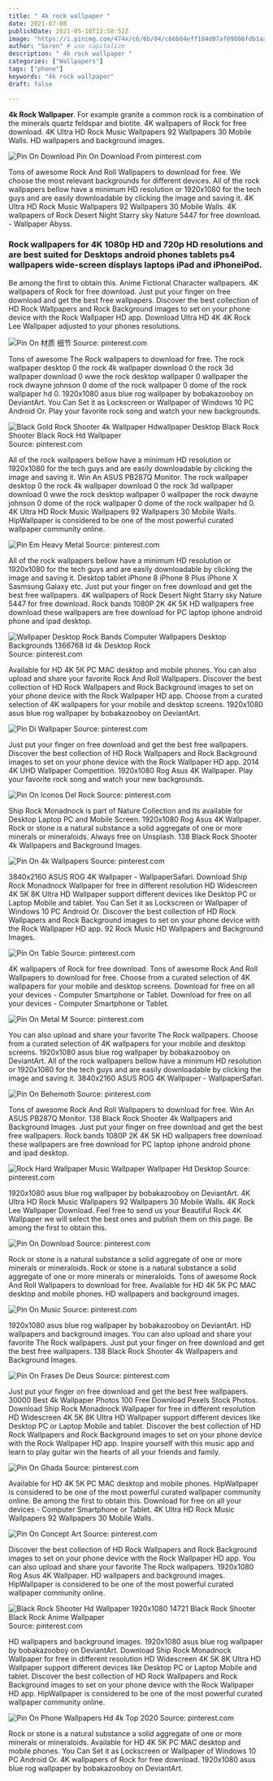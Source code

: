 ```yaml
---
title: " 4k rock wallpaper "
date: 2021-07-08
publishDate: 2021-05-10T12:58:52Z
image: "https://i.pinimg.com/474x/c6/6b/04/c66b04eff184d07af09806fdb1aa6989.jpg"
author: "Soren" # use capitalize
description: " 4k rock wallpaper "
categories: ["Wallpapers"]
tags: ["phone"]
keywords: "4k rock wallpaper"
draft: false

---
```



**4k Rock Wallpaper**. For example granite a common rock is a combination of the minerals quartz feldspar and biotite. 4K wallpapers of Rock for free download. 4K Ultra HD Rock Music Wallpapers 92 Wallpapers 30 Mobile Walls. HD wallpapers and background images.

![Pin On Download](https://i.pinimg.com/originals/f0/1d/f7/f01df73ca5953d5bc71f339f634d2a54.jpg "Pin On Download")
Pin On Download From pinterest.com


Tons of awesome Rock And Roll Wallpapers to download for free. We choose the most relevant backgrounds for different devices. All of the rock wallpapers bellow have a minimum HD resolution or 1920x1080 for the tech guys and are easily downloadable by clicking the image and saving it. 4K Ultra HD Rock Music Wallpapers 92 Wallpapers 30 Mobile Walls. 4K wallpapers of Rock Desert Night Starry sky Nature 5447 for free download. - Wallpaper Abyss.

### Rock wallpapers for 4K 1080p HD and 720p HD resolutions and are best suited for Desktops android phones tablets ps4 wallpapers wide-screen displays laptops iPad and iPhoneiPod.

Be among the first to obtain this. Anime Fictional Character wallpapers. 4K wallpapers of Rock for free download. Just put your finger on free download and get the best free wallpapers. Discover the best collection of HD Rock Wallpapers and Rock Background images to set on your phone device with the Rock Wallpaper HD app. Download Ultra HD 4K 4K Rock Lee Wallpaper adjusted to your phones resolutions.


![Pin On 材质 细节](https://i.pinimg.com/originals/8f/78/ab/8f78ab1659f9ec5a21eb60d32eab5b99.jpg "Pin On 材质 细节")
Source: pinterest.com

Tons of awesome The Rock wallpapers to download for free. The rock wallpaper desktop 0 the rock 4k wallpaper download 0 the rock 3d wallpaper download 0 wwe the rock desktop wallpaper 0 wallpaper the rock dwayne johnson 0 dome of the rock wallpaper 0 dome of the rock wallpaper hd 0. 1920x1080 asus blue rog wallpaper by bobakazooboy on DeviantArt. You Can Set it as Lockscreen or Wallpaper of Windows 10 PC Android Or. Play your favorite rock song and watch your new backgrounds.

![Black Gold Rock Shooter 4k Wallpaper Hdwallpaper Desktop Black Rock Shooter Black Rock Hd Wallpaper](https://i.pinimg.com/originals/71/29/9e/71299e617de1a65909ace834a150df39.jpg "Black Gold Rock Shooter 4k Wallpaper Hdwallpaper Desktop Black Rock Shooter Black Rock Hd Wallpaper")
Source: pinterest.com

All of the rock wallpapers bellow have a minimum HD resolution or 1920x1080 for the tech guys and are easily downloadable by clicking the image and saving it. Win An ASUS PB287Q Monitor. The rock wallpaper desktop 0 the rock 4k wallpaper download 0 the rock 3d wallpaper download 0 wwe the rock desktop wallpaper 0 wallpaper the rock dwayne johnson 0 dome of the rock wallpaper 0 dome of the rock wallpaper hd 0. 4K Ultra HD Rock Music Wallpapers 92 Wallpapers 30 Mobile Walls. HipWallpaper is considered to be one of the most powerful curated wallpaper community online.

![Pin Em Heavy Metal](https://i.pinimg.com/originals/f4/9b/48/f49b481cc4db6488fad121a859e0ef18.jpg "Pin Em Heavy Metal")
Source: pinterest.com

All of the rock wallpapers bellow have a minimum HD resolution or 1920x1080 for the tech guys and are easily downloadable by clicking the image and saving it. Desktop tablet iPhone 8 iPhone 8 Plus iPhone X Sasmsung Galaxy etc. Just put your finger on free download and get the best free wallpapers. 4K wallpapers of Rock Desert Night Starry sky Nature 5447 for free download. Rock bands 1080P 2K 4K 5K HD wallpapers free download these wallpapers are free download for PC laptop iphone android phone and ipad desktop.

![Wallpaper Desktop Rock Bands Computer Wallpapers Desktop Backgrounds 1366768 Id 4k Desktop Rock](https://i.pinimg.com/736x/af/52/6f/af526fda9411b6b47155e38cdee97867.jpg "Wallpaper Desktop Rock Bands Computer Wallpapers Desktop Backgrounds 1366768 Id 4k Desktop Rock")
Source: pinterest.com

Available for HD 4K 5K PC MAC desktop and mobile phones. You can also upload and share your favorite Rock And Roll Wallpapers. Discover the best collection of HD Rock Wallpapers and Rock Background images to set on your phone device with the Rock Wallpaper HD app. Choose from a curated selection of 4K wallpapers for your mobile and desktop screens. 1920x1080 asus blue rog wallpaper by bobakazooboy on DeviantArt.

![Pin Di Wallpaper](https://i.pinimg.com/originals/9f/86/63/9f8663f7cb5350571d83895f2c41277f.jpg "Pin Di Wallpaper")
Source: pinterest.com

Just put your finger on free download and get the best free wallpapers. Discover the best collection of HD Rock Wallpapers and Rock Background images to set on your phone device with the Rock Wallpaper HD app. 2014 4K UHD Wallpaper Competition. 1920x1080 Rog Asus 4K Wallpaper. Play your favorite rock song and watch your new backgrounds.

![Pin On Iconos Del Rock](https://i.pinimg.com/736x/9c/da/2b/9cda2b56fad84f9a64f03e9bc09b219f.jpg "Pin On Iconos Del Rock")
Source: pinterest.com

Ship Rock Monadnock is part of Nature Collection and its available for Desktop Laptop PC and Mobile Screen. 1920x1080 Rog Asus 4K Wallpaper. Rock or stone is a natural substance a solid aggregate of one or more minerals or mineraloids. Always free on Unsplash. 138 Black Rock Shooter 4k Wallpapers and Background Images.

![Pin On 4k Wallpapers](https://i.pinimg.com/originals/51/78/0e/51780e3a9e2bda5914bc5eec7c8481f0.jpg "Pin On 4k Wallpapers")
Source: pinterest.com

3840x2160 ASUS ROG 4K Wallpaper - WallpaperSafari. Download Ship Rock Monadnock Wallpaper for free in different resolution HD Widescreen 4K 5K 8K Ultra HD Wallpaper support different devices like Desktop PC or Laptop Mobile and tablet. You Can Set it as Lockscreen or Wallpaper of Windows 10 PC Android Or. Discover the best collection of HD Rock Wallpapers and Rock Background images to set on your phone device with the Rock Wallpaper HD app. 92 Rock Music HD Wallpapers and Background Images.

![Pin On Tablo](https://i.pinimg.com/originals/35/5a/30/355a30394fb7bc0134424fee0c65aa1c.jpg "Pin On Tablo")
Source: pinterest.com

4K wallpapers of Rock for free download. Tons of awesome Rock And Roll Wallpapers to download for free. Choose from a curated selection of 4K wallpapers for your mobile and desktop screens. Download for free on all your devices - Computer Smartphone or Tablet. Download for free on all your devices - Computer Smartphone or Tablet.

![Pin On Metal M](https://i.pinimg.com/736x/bc/ae/8a/bcae8afc5ec76530acb515c5699dd8fb.jpg "Pin On Metal M")
Source: pinterest.com

You can also upload and share your favorite The Rock wallpapers. Choose from a curated selection of 4K wallpapers for your mobile and desktop screens. 1920x1080 asus blue rog wallpaper by bobakazooboy on DeviantArt. All of the rock wallpapers bellow have a minimum HD resolution or 1920x1080 for the tech guys and are easily downloadable by clicking the image and saving it. 3840x2160 ASUS ROG 4K Wallpaper - WallpaperSafari.

![Pin On Behemoth](https://i.pinimg.com/originals/73/3c/be/733cbe0322763653aaae866b959e059f.jpg "Pin On Behemoth")
Source: pinterest.com

Tons of awesome Rock And Roll Wallpapers to download for free. Win An ASUS PB287Q Monitor. 138 Black Rock Shooter 4k Wallpapers and Background Images. Just put your finger on free download and get the best free wallpapers. Rock bands 1080P 2K 4K 5K HD wallpapers free download these wallpapers are free download for PC laptop iphone android phone and ipad desktop.

![Rock Hard Wallpaper Music Wallpaper Wallpaper Hd Desktop](https://i.pinimg.com/originals/be/78/54/be7854f1fc9ab398d4d592bfc9a27c9b.jpg "Rock Hard Wallpaper Music Wallpaper Wallpaper Hd Desktop")
Source: pinterest.com

1920x1080 asus blue rog wallpaper by bobakazooboy on DeviantArt. 4K Ultra HD Rock Music Wallpapers 92 Wallpapers 30 Mobile Walls. 4K Rock Lee Wallpaper Download. Feel free to send us your Beautiful Rock 4K Wallpaper we will select the best ones and publish them on this page. Be among the first to obtain this.

![Pin On Download](https://i.pinimg.com/originals/f0/1d/f7/f01df73ca5953d5bc71f339f634d2a54.jpg "Pin On Download")
Source: pinterest.com

Rock or stone is a natural substance a solid aggregate of one or more minerals or mineraloids. Rock or stone is a natural substance a solid aggregate of one or more minerals or mineraloids. Tons of awesome Rock And Roll Wallpapers to download for free. Available for HD 4K 5K PC MAC desktop and mobile phones. HD wallpapers and background images.

![Pin On Music](https://i.pinimg.com/originals/02/65/11/0265113afd200e2a4edaf42bbea11fcf.png "Pin On Music")
Source: pinterest.com

1920x1080 asus blue rog wallpaper by bobakazooboy on DeviantArt. HD wallpapers and background images. You can also upload and share your favorite The Rock wallpapers. Just put your finger on free download and get the best free wallpapers. 138 Black Rock Shooter 4k Wallpapers and Background Images.

![Pin On Frases De Deus](https://i.pinimg.com/564x/5f/b0/10/5fb01021ea87e4ebe99abcad2e34e357.jpg "Pin On Frases De Deus")
Source: pinterest.com

Just put your finger on free download and get the best free wallpapers. 30000 Best 4k Wallpaper Photos 100 Free Download Pexels Stock Photos. Download Ship Rock Monadnock Wallpaper for free in different resolution HD Widescreen 4K 5K 8K Ultra HD Wallpaper support different devices like Desktop PC or Laptop Mobile and tablet. Discover the best collection of HD Rock Wallpapers and Rock Background images to set on your phone device with the Rock Wallpaper HD app. Inspire yourself with this music app and learn to play guitar win the hearts of all your friends and family.

![Pin On Ghada](https://i.pinimg.com/originals/ba/70/bb/ba70bbd35c7479ed3b7f0c29ede80526.jpg "Pin On Ghada")
Source: pinterest.com

Available for HD 4K 5K PC MAC desktop and mobile phones. HipWallpaper is considered to be one of the most powerful curated wallpaper community online. Be among the first to obtain this. Download for free on all your devices - Computer Smartphone or Tablet. 4K Ultra HD Rock Music Wallpapers 92 Wallpapers 30 Mobile Walls.

![Pin On Concept Art](https://i.pinimg.com/originals/7a/37/45/7a3745cfaaa05deb4f0a5994b73ba208.jpg "Pin On Concept Art")
Source: pinterest.com

Discover the best collection of HD Rock Wallpapers and Rock Background images to set on your phone device with the Rock Wallpaper HD app. You can also upload and share your favorite The Rock wallpapers. 1920x1080 Rog Asus 4K Wallpaper. HD wallpapers and background images. HipWallpaper is considered to be one of the most powerful curated wallpaper community online.

![Black Rock Shooter Hd Wallpaper 1920x1080 14721 Black Rock Shooter Black Rock Anime Wallpaper](https://i.pinimg.com/originals/bc/d3/98/bcd39850dc55793231285bc0be3d613d.jpg "Black Rock Shooter Hd Wallpaper 1920x1080 14721 Black Rock Shooter Black Rock Anime Wallpaper")
Source: pinterest.com

HD wallpapers and background images. 1920x1080 asus blue rog wallpaper by bobakazooboy on DeviantArt. Download Ship Rock Monadnock Wallpaper for free in different resolution HD Widescreen 4K 5K 8K Ultra HD Wallpaper support different devices like Desktop PC or Laptop Mobile and tablet. Discover the best collection of HD Rock Wallpapers and Rock Background images to set on your phone device with the Rock Wallpaper HD app. HipWallpaper is considered to be one of the most powerful curated wallpaper community online.

![Pin On Phone Wallpapers Hd 4k Top 2020](https://i.pinimg.com/474x/c6/6b/04/c66b04eff184d07af09806fdb1aa6989.jpg "Pin On Phone Wallpapers Hd 4k Top 2020")
Source: pinterest.com

Rock or stone is a natural substance a solid aggregate of one or more minerals or mineraloids. Available for HD 4K 5K PC MAC desktop and mobile phones. You Can Set it as Lockscreen or Wallpaper of Windows 10 PC Android Or. 4K wallpapers of Rock for free download. 1920x1080 asus blue rog wallpaper by bobakazooboy on DeviantArt.

